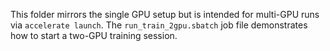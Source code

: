 This folder mirrors the single GPU setup but is intended for multi-GPU runs via `accelerate launch`.
The `run_train_2gpu.sbatch` job file demonstrates how to start a two-GPU training session.

